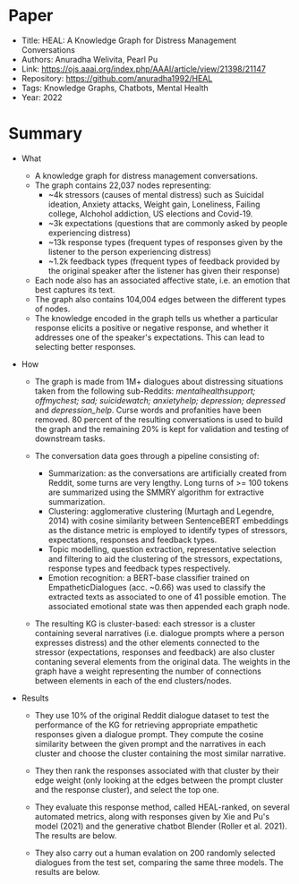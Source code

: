 # Paper

- Title: HEAL: A Knowledge Graph for Distress Management Conversations
- Authors: Anuradha Welivita, Pearl Pu
- Link: https://ojs.aaai.org/index.php/AAAI/article/view/21398/21147
- Repository: https://github.com/anuradha1992/HEAL
- Tags: Knowledge Graphs, Chatbots, Mental Health
- Year: 2022

# Summary

- What
  
  - A knowledge graph for distress management conversations.
  - The graph contains 22,037 nodes representing:
    - ~4k stressors (causes of mental distress) such as Suicidal ideation, Anxiety attacks, Weight gain, Loneliness, Failing college, Alchohol addiction, US elections and Covid-19.
    - ~3k expectations (questions that are commonly asked by people experiencing distress)
    - ~13k response types (frequent types of responses given by the listener to the person experiencing distress)
    - ~1.2k feedback types (frequent types of feedback provided by the original speaker after the listener has given their response)
  - Each node also has an associated affective state, i.e. an emotion that best captures its text.
  - The graph also contains 104,004 edges between the different types of nodes.
  - The knowledge encoded in the graph tells us whether a particular response elicits a positive or negative response, and whether it addresses one of the speaker's expectations. This can lead to selecting better responses.

- How

  - The graph is made from 1M+ dialogues about distressing situations taken from the following sub-Reddits: *mentalhealthsupport; offmychest; sad; suicidewatch; anxietyhelp; depression; depressed* and *depression_help*. Curse words and profanities have been removed. 80 percent of the resulting conversations is used to build the graph and the remaining 20% is kept for validation and testing of downstream tasks.
  - The conversation data goes through a pipeline consisting of:
    - Summarization: as the conversations are artificially created from Reddit, some turns are very lengthy. Long turns of >= 100 tokens are summarized using the SMMRY algorithm for extractive summarization.
    - Clustering: agglomerative clustering (Murtagh and Legendre, 2014) with cosine similarity between SentenceBERT embeddings as the distance metric is employed to identify types of stressors, expectations, responses and feedback types.
    - Topic modelling, question extraction, representative selection and filtering to aid the clustering of the stressors, expectations, response types and feedback types respectively.
    - Emotion recognition: a BERT-base classifier trained on EmpatheticDialogues (acc. ~0.66) was used to classify the extracted texts as associated to one of 41 possible emotion. The associated emotional state was then appended each graph node.
  


  - The resulting KG is cluster-based: each stressor is a cluster containing several narratives (i.e. dialogue prompts where a person expresses distress) and the other elements connected to the stressor (expectations, responses and feedback) are also cluster contaning several elements from the original data. The weights in the graph have a weight representing the number of connections between elements in each of the end clusters/nodes.



- Results
  
  - They use 10% of the original Reddit dialogue dataset to test the performance of the KG for retrieving appropriate empathetic responses given a dialogue prompt. They compute the cosine similarity between the given prompt and the narratives in each cluster and choose the cluster containing the most similar narrative.
  
  - They then rank the responses associated with that cluster by their edge weight (only looking at the edges between the prompt cluster and the response cluster), and select the top one.
  
  - They evaluate this response method, called HEAL-ranked, on several automated metrics, along with responses given by Xie and Pu's model (2021) and the generative chatbot Blender (Roller et al. 2021). The results are below.
  


  - They also carry out a human evalation on 200 randomly selected dialogues from the test set, comparing the same three models. The results are below.
  